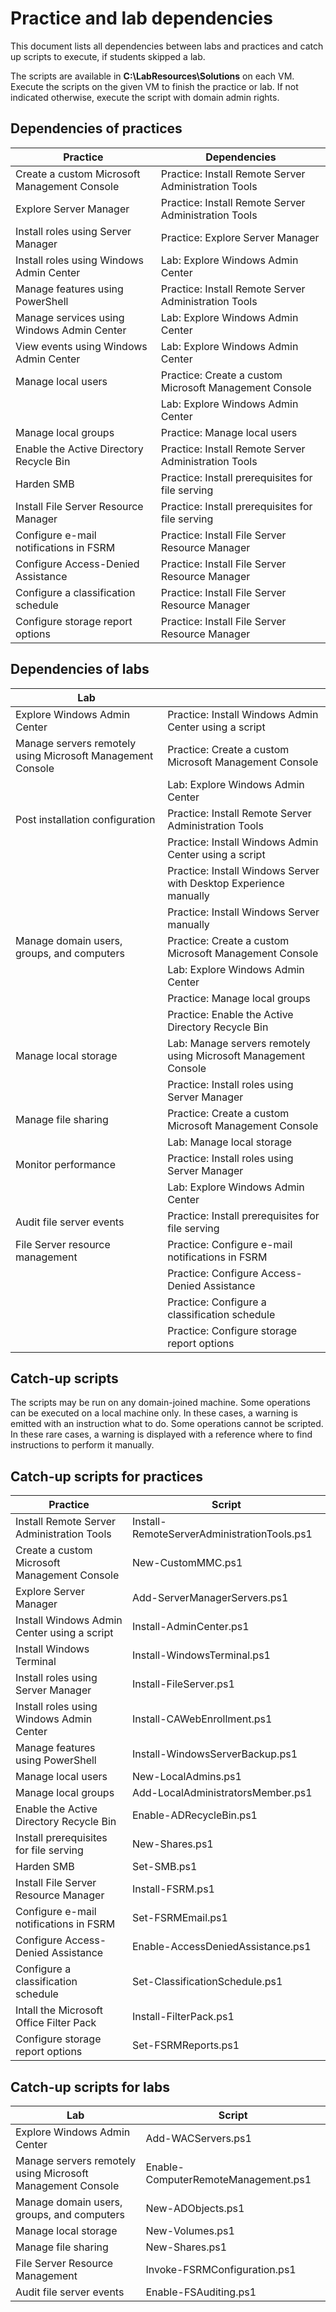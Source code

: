 # Practice and lab dependencies

This document lists all dependencies between labs and practices and catch up scripts to execute, if students skipped a lab.

The scripts are available in **C:\LabResources\Solutions** on each VM. Execute the scripts on the given VM to finish the practice or lab. If not indicated otherwise, execute the script with domain admin rights.

## Dependencies of practices

| Practice                                     | Dependencies                                                        |
|----------------------------------------------|---------------------------------------------------------------------|
| Create a custom Microsoft Management Console | Practice: Install Remote Server Administration Tools                |
| Explore Server Manager                       | Practice: Install Remote Server Administration Tools                |
| Install roles using Server Manager           | Practice: Explore Server Manager                                    |
| Install roles using Windows Admin Center     | Lab: Explore Windows Admin Center                                   |
| Manage features using PowerShell             | Practice: Install Remote Server Administration Tools                |
| Manage services using Windows Admin Center   | Lab: Explore Windows Admin Center                                   |
| View events using Windows Admin Center       | Lab: Explore Windows Admin Center                                   |
| Manage local users                           | Practice: Create a custom Microsoft Management Console              |
|                                              | Lab: Explore Windows Admin Center                                   |
| Manage local groups                          | Practice: Manage local users                                        |
| Enable the Active Directory Recycle Bin      | Practice: Install Remote Server Administration Tools                |
| Harden SMB                                   | Practice: Install prerequisites for file serving                    |
| Install File Server Resource Manager         | Practice: Install prerequisites for file serving                    |
| Configure e-mail notifications in FSRM       | Practice: Install File Server Resource Manager                      |
| Configure Access-Denied Assistance           | Practice: Install File Server Resource Manager                      |
| Configure a classification schedule          | Practice: Install File Server Resource Manager                      |
| Configure storage report options             | Practice: Install File Server Resource Manager                      |

## Dependencies of labs

| Lab                                                        |                                                                   |
|------------------------------------------------------------|-------------------------------------------------------------------|
| Explore Windows Admin Center                               | Practice: Install Windows Admin Center using a script             |
| Manage servers remotely using Microsoft Management Console | Practice: Create a custom Microsoft Management Console            |
|                                                            | Lab: Explore Windows Admin Center                                 |
| Post installation configuration                            | Practice: Install Remote Server Administration Tools              |
|                                                            | Practice: Install Windows Admin Center using a script             |
|                                                            | Practice: Install Windows Server with Desktop Experience manually |
|                                                            | Practice: Install Windows Server manually                         |
| Manage domain users, groups, and computers                 | Practice: Create a custom Microsoft Management Console            |
|                                                            | Lab: Explore Windows Admin Center                                 |
|                                                            | Practice: Manage local groups                                     |
|                                                            | Practice: Enable the Active Directory Recycle Bin                 |
| Manage local storage                                       | Lab: Manage servers remotely using Microsoft Management Console   |
|                                                            | Practice: Install roles using Server Manager                      |
| Manage file sharing                                        | Practice: Create a custom Microsoft Management Console            |
|                                                            | Lab: Manage local storage                                         |
| Monitor performance                                        | Practice: Install roles using Server Manager                      |
|                                                            | Lab: Explore Windows Admin Center                                 |
| Audit file server events                                   | Practice: Install prerequisites for file serving                  |
| File Server resource management                            | Practice: Configure e-mail notifications in FSRM                  |
|                                                            | Practice: Configure Access-Denied Assistance                      |
|                                                            | Practice: Configure a classification schedule                     |
|                                                            | Practice: Configure storage report options                        |

## Catch-up scripts

The scripts may be run on any domain-joined machine. Some operations can be executed on a local machine only. In these cases, a warning is emitted with an instruction what to do. Some operations cannot be scripted. In these rare cases, a warning is displayed with a reference where to find instructions to perform it manually.

## Catch-up scripts for practices

| Practice                                     | Script                                      |
|----------------------------------------------|---------------------------------------------|
| Install Remote Server Administration Tools   | Install-RemoteServerAdministrationTools.ps1 |
| Create a custom Microsoft Management Console | New-CustomMMC.ps1                           |
| Explore Server Manager                       | Add-ServerManagerServers.ps1                |
| Install Windows Admin Center using a script  | Install-AdminCenter.ps1                     |
| Install Windows Terminal                     | Install-WindowsTerminal.ps1                 |
| Install roles using Server Manager           | Install-FileServer.ps1                      |
| Install roles using Windows Admin Center     | Install-CAWebEnrollment.ps1                 |
| Manage features using PowerShell             | Install-WindowsServerBackup.ps1             |
| Manage local users                           | New-LocalAdmins.ps1                         |
| Manage local groups                          | Add-LocalAdministratorsMember.ps1           |
| Enable the Active Directory Recycle Bin      | Enable-ADRecycleBin.ps1                     |
| Install prerequisites for file serving       | New-Shares.ps1                              |
| Harden SMB                                   | Set-SMB.ps1                                 |
| Install File Server Resource Manager         | Install-FSRM.ps1                            |
| Configure e-mail notifications in FSRM       | Set-FSRMEmail.ps1                           |
| Configure Access-Denied Assistance           | Enable-AccessDeniedAssistance.ps1           |
| Configure a classification schedule          | Set-ClassificationSchedule.ps1              |
| Intall the Microsoft Office Filter Pack      | Install-FilterPack.ps1                      |
| Configure storage report options             | Set-FSRMReports.ps1                         |

## Catch-up scripts for labs

| Lab                                                        | Script                                                       |
|------------------------------------------------------------|--------------------------------------------------------------|
| Explore Windows Admin Center                               | Add-WACServers.ps1                                           |
| Manage servers remotely using Microsoft Management Console | Enable-ComputerRemoteManagement.ps1                          |
| Manage domain users, groups, and computers                 | New-ADObjects.ps1                                            |
| Manage local storage                                       | New-Volumes.ps1                                              |
| Manage file sharing                                        | New-Shares.ps1                                               |
| File Server Resource Management                            | Invoke-FSRMConfiguration.ps1                                 |
| Audit file server events                                   | Enable-FSAuditing.ps1                                        |
